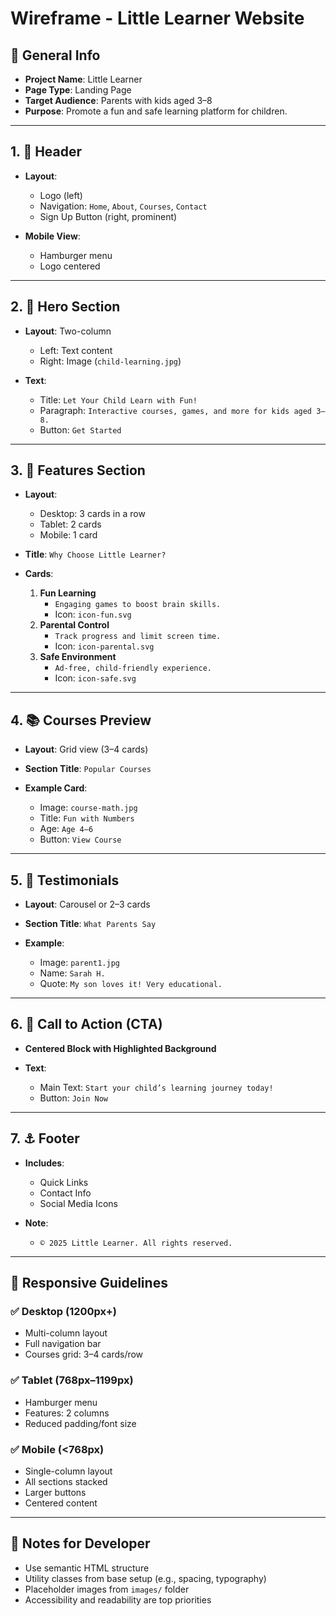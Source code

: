 # Wireframe - Little Learner Website

## 🎯 General Info

- **Project Name**: Little Learner
- **Page Type**: Landing Page
- **Target Audience**: Parents with kids aged 3–8
- **Purpose**: Promote a fun and safe learning platform for children.

---

## 1. 🧭 Header

- **Layout**:

  - Logo (left)
  - Navigation: `Home`, `About`, `Courses`, `Contact`
  - Sign Up Button (right, prominent)

- **Mobile View**:
  - Hamburger menu
  - Logo centered

---

## 2. 🎉 Hero Section

- **Layout**: Two-column

  - Left: Text content
  - Right: Image (`child-learning.jpg`)

- **Text**:
  - Title: `Let Your Child Learn with Fun!`
  - Paragraph: `Interactive courses, games, and more for kids aged 3–8.`
  - Button: `Get Started`

---

## 3. 🌟 Features Section

- **Layout**:

  - Desktop: 3 cards in a row
  - Tablet: 2 cards
  - Mobile: 1 card

- **Title**: `Why Choose Little Learner?`

- **Cards**:
  1. **Fun Learning**
     - `Engaging games to boost brain skills.`
     - Icon: `icon-fun.svg`
  2. **Parental Control**
     - `Track progress and limit screen time.`
     - Icon: `icon-parental.svg`
  3. **Safe Environment**
     - `Ad-free, child-friendly experience.`
     - Icon: `icon-safe.svg`

---

## 4. 📚 Courses Preview

- **Layout**: Grid view (3–4 cards)

- **Section Title**: `Popular Courses`

- **Example Card**:
  - Image: `course-math.jpg`
  - Title: `Fun with Numbers`
  - Age: `Age 4–6`
  - Button: `View Course`

---

## 5. 💬 Testimonials

- **Layout**: Carousel or 2–3 cards

- **Section Title**: `What Parents Say`

- **Example**:
  - Image: `parent1.jpg`
  - Name: `Sarah H.`
  - Quote: `My son loves it! Very educational.`

---

## 6. 🚀 Call to Action (CTA)

- **Centered Block with Highlighted Background**

- **Text**:
  - Main Text: `Start your child’s learning journey today!`
  - Button: `Join Now`

---

## 7. ⚓ Footer

- **Includes**:

  - Quick Links
  - Contact Info
  - Social Media Icons

- **Note**:
  - `© 2025 Little Learner. All rights reserved.`

---

## 🧩 Responsive Guidelines

### ✅ Desktop (1200px+)

- Multi-column layout
- Full navigation bar
- Courses grid: 3–4 cards/row

### ✅ Tablet (768px–1199px)

- Hamburger menu
- Features: 2 columns
- Reduced padding/font size

### ✅ Mobile (<768px)

- Single-column layout
- All sections stacked
- Larger buttons
- Centered content

---

## 📝 Notes for Developer

- Use semantic HTML structure
- Utility classes from base setup (e.g., spacing, typography)
- Placeholder images from `images/` folder
- Accessibility and readability are top priorities
